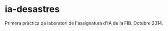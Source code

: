 ia-desastres
============

Primera pràctica de laboratori de l'assignatura d'IA de la FIB. Octubre 2014. 
